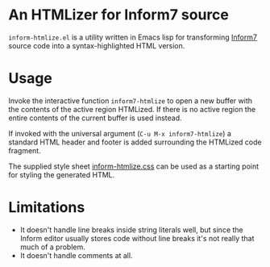 An HTMLizer for Inform7 source
==============================

`inform-htmlize.el` is a utility written in Emacs lisp for
transforming [Inform7][i7] source code into a syntax-highlighted HTML
version.

Usage
=====

Invoke the interactive function `inform7-htmlize` to open a new buffer
with the contents of the active region HTMLized. If there is no active
region the entire contents of the current buffer is used instead.

If invoked with the universal argument (`C-u M-x inform7-htmlize`) a
standard HTML header and footer is added surrounding the HTMLized code
fragment.

The supplied style sheet [inform-htmlize.css][css] can be used as a
starting point for styling the generated HTML.

Limitations
===========

 * It doesn't handle line breaks inside string literals well, but
   since the Inform editor usually stores code without line breaks
   it's not really that much of a problem.
 * It doesn't handle comments at all.

[i7]:http://inform7.com
[css]:https://github.com/fred-o/inform-htmlizer/blob/master/inform-htmlize.css
